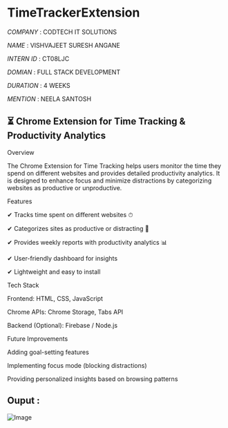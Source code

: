 # TimeTrackerExtension

*COMPANY* : CODTECH IT SOLUTIONS

*NAME* : VISHVAJEET SURESH ANGANE

*INTERN ID* : CT08LJC

*DOMIAN* : FULL STACK DEVELOPMENT

*DURATION* : 4 WEEKS

*MENTION* : NEELA SANTOSH

## ⏳ Chrome Extension for Time Tracking & Productivity Analytics

Overview

The Chrome Extension for Time Tracking helps users monitor the time they spend on different websites and provides detailed productivity analytics. It is designed to enhance focus and minimize distractions by 
categorizing websites as productive or unproductive.

Features

✔ Tracks time spent on different websites ⏱

✔ Categorizes sites as productive or distracting 🚀

✔ Provides weekly reports with productivity analytics 📊

✔ User-friendly dashboard for insights

✔ Lightweight and easy to install

Tech Stack

Frontend: HTML, CSS, JavaScript

Chrome APIs: Chrome Storage, Tabs API

Backend (Optional): Firebase / Node.js

Future Improvements

Adding goal-setting features

Implementing focus mode (blocking distractions)

Providing personalized insights based on browsing patterns

## Ouput : 

![Image](https://github.com/user-attachments/assets/3c3d7251-80a9-4ce7-8771-f56babc8ae5c)
